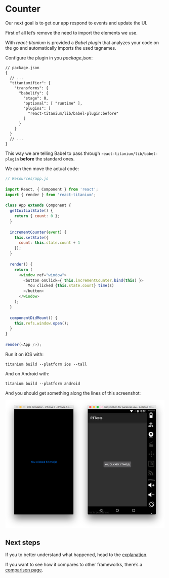 # Counter

Our next goal is to get our app respond to events and update the UI.

First of all let’s remove the need to import the elements we use.

With *react-titanium* is provided a *Babel plugin* that analyzes your code on the go and automatically imports the used tagnames.

Configure the plugin in you *package.json*:

    // package.json
    {
      // ...
      "titaniumifier": {
        "transforms": {
          "babelify": {
            "stage": 0,
            "optional": [ "runtime" ],
            "plugins": [
              "react-titanium/lib/babel-plugin:before"
            ]
          }
        }
      }
      // ...
    }

This way we are telling Babel to pass through `react-titanium/lib/babel-plugin` **before** the standard ones.

We can then move the actual code:

```js
// Resources/app.js

import React, { Component } from 'react';
import { render } from 'react-titanium';

class App extends Component {
  getInitialState() {
    return { count: 0 };
  }

  incrementCounter(event) {
    this.setState({
      count: this.state.count + 1
    });
  }

  render() {
    return (
      <window ref="window">
        <button onClick={ this.incrementCounter.bind(this) }>
          You clicked {this.state.count} time(s)
        </button>
      </window>
    );
  }

  componentDidMount() {
    this.refs.window.open();
  }
}

render(<App />);

```

Run it on iOS with:

    titanium build --platform ios --tall

And on Android with:

    titanium build --platform android

And you should get something along the lines of this screenshot:

![Our first Hello World!](../images/counter_1.png)

## Next steps

If you to better understand what happened, head to the [explanation](Counter_explained.md).

If you want to see how it compares to other frameworks, there’s a [comparison page](Counter_compared.md).
